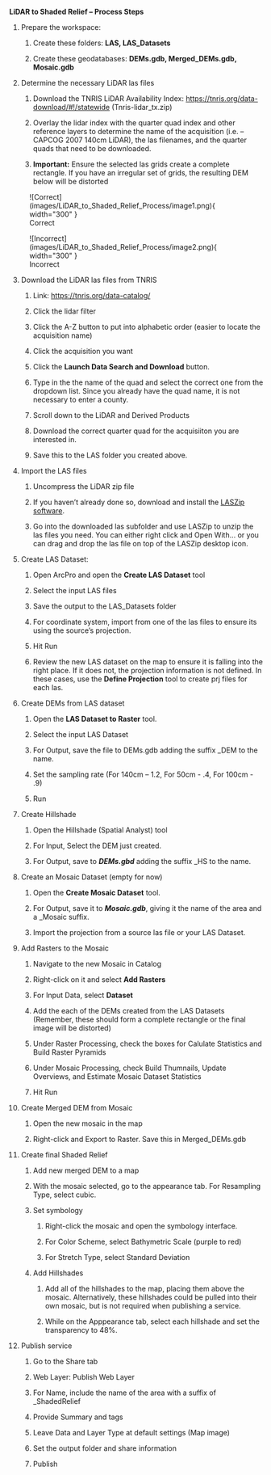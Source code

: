 **LiDAR to Shaded Relief – Process Steps**

1.  Prepare the workspace:

    1.  Create these folders: **LAS, LAS_Datasets**

    2.  Create these geodatabases: **DEMs.gdb, Merged_DEMs.gdb, Mosaic.gdb**

2.  Determine the necessary LiDAR las files

    1.  Download the TNRIS LiDAR Availability Index: <https://tnris.org/data-download/#!/statewide> (Tnris-lidar_tx.zip)

    2.  Overlay the lidar index with the quarter quad index and other reference layers to determine the name of the acquisition (i.e. – CAPCOG 2007 140cm LiDAR), the las filenames, and the quarter quads that need to be downloaded.

    3.  **Important:** Ensure the selected las grids create a complete rectangle. If you have an irregular set of grids, the resulting DEM below will be distorted
<figure markdown="span">
  ![Correct](images/LiDAR_to_Shaded_Relief_Process/image1.png){ width="300" }
  <figcaption>Correct</figcaption>
</figure>
<figure markdown="span">
  ![Incorrect](images/LiDAR_to_Shaded_Relief_Process/image2.png){ width="300" }
  <figcaption>Incorrect</figcaption>
</figure>

3.  Download the LiDAR las files from TNRIS

    1.  Link: <https://tnris.org/data-catalog/>

    2.  Click the lidar filter

    3.  Click the A-Z button to put into alphabetic order (easier to locate the acquisition name)

    4.  Click the acquisition you want

    5.  Click the **Launch Data Search and Download** button.

    6.  Type in the the name of the quad and select the correct one from the dropdown list. Since you already have the quad name, it is not necessary to enter a county.

    7.  Scroll down to the LiDAR and Derived Products

    8.  Download the correct quarter quad for the acquisiiton you are interested in.

    9.  Save this to the LAS folder you created above.

4.  Import the LAS files

    1.  Uncompress the LiDAR zip file

    2.  If you haven’t already done so, download and install the [LASZip software](https://laszip.org/).

    3.  Go into the downloaded las subfolder and use LASZip to unzip the las files you need. You can either right click and Open With... or you can drag and drop the las file on top of the LASZip desktop icon.

5.  Create LAS Dataset:

    1.  Open ArcPro and open the **Create LAS Dataset** tool

    2.  Select the input LAS files

    3.  Save the output to the LAS_Datasets folder

    4.  For coordinate system, import from one of the las files to ensure its using the source’s projection.

    5.  Hit Run

    6.  Review the new LAS dataset on the map to ensure it is falling into the right place. If it does not, the projection information is not defined. In these cases, use the **Define Projection** tool to create prj files for each las.

6.  Create DEMs from LAS dataset

    1.  Open the **LAS Dataset to Raster** tool.

    2.  Select the input LAS Dataset

    3.  For Output, save the file to DEMs.gdb adding the suffix \_DEM to the name.

    4.  Set the sampling rate (For 140cm – 1.2, For 50cm - .4, For 100cm - .9)

    5.  Run

7.  Create Hillshade

    1.  Open the Hillshade (Spatial Analyst) tool

    2.  For Input, Select the DEM just created.

    3.  For Output, save to ***DEMs.gbd*** adding the suffix \_HS to the name.

8.  Create an Mosaic Dataset (empty for now)

    1.  Open the **Create Mosaic Dataset** tool.

    2.  For Output, save it to ***Mosaic.gdb***, giving it the name of the area and a \_Mosaic suffix.

    3.  Import the projection from a source las file or your LAS Dataset.

9.  Add Rasters to the Mosaic

    1.  Navigate to the new Mosaic in Catalog

    2.  Right-click on it and select **Add Rasters**

    3.  For Input Data, select **Dataset**

    4.  Add the each of the DEMs created from the LAS Datasets (Remember, these should form a complete rectangle or the final image will be distorted)

    5.  Under Raster Processing, check the boxes for Calulate Statistics and Build Raster Pyramids

    6.  Under Mosaic Processing, check Build Thumnails, Update Overviews, and Estimate Mosaic Dataset Statistics

    7.  Hit Run

10. Create Merged DEM from Mosaic

    1.  Open the new mosaic in the map

    2.  Right-click and Export to Raster. Save this in Merged_DEMs.gdb

11. Create final Shaded Relief

    1.  Add new merged DEM to a map

    2.  With the mosaic selected, go to the appearance tab. For Resampling Type, select cubic.

    3.  Set symbology

        1.  Right-click the mosaic and open the symbology interface.

        2.  For Color Scheme, select Bathymetric Scale (purple to red)

        3.  For Stretch Type, select Standard Deviation

    4.  Add Hillshades

        1.  Add all of the hillshades to the map, placing them above the mosaic. Alternatively, these hillshades could be pulled into their own mosaic, but is not required when publishing a service.

        2.  While on the Apppearance tab, select each hillshade and set the transparency to 48%.

12. Publish service

    1.  Go to the Share tab

    2.  Web Layer: Publish Web Layer

    3.  For Name, include the name of the area with a suffix of \_ShadedRelief

    4.  Provide Summary and tags

    5.  Leave Data and Layer Type at default settings (Map image)

    6.  Set the output folder and share information

    7.  Publish
